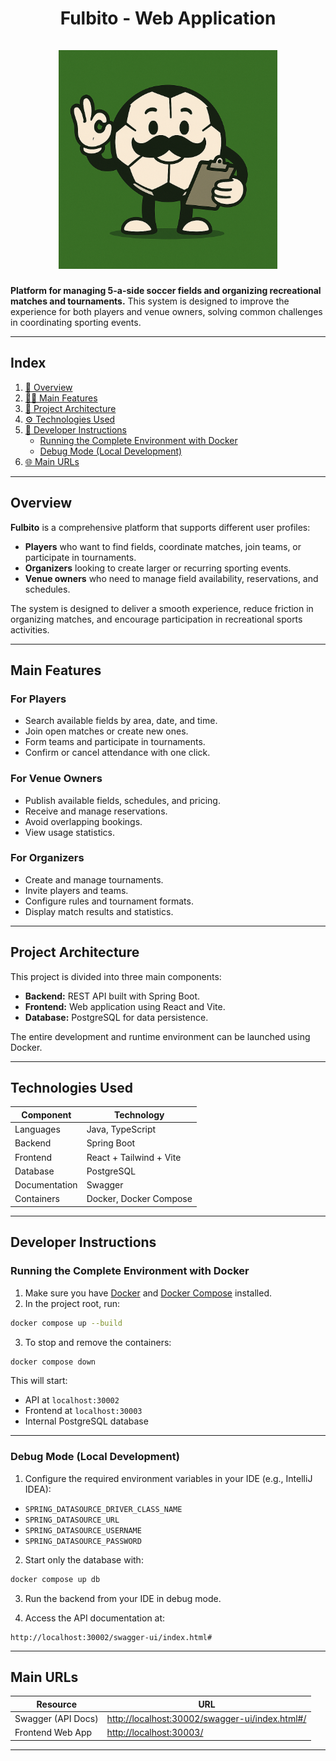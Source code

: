 <div align="center">
  <h1 align="center">
    Fulbito - Web Application
    <br />
    <br />
      <img src=docs/img/logo_3.webp width="350" alt="Fulbito Logo">
  </h1>
</div> 


**Platform for managing 5-a-side soccer fields and organizing recreational matches and tournaments.**
This system is designed to improve the experience for both players and venue owners, solving common challenges in coordinating sporting events.

---

## Index

1. [🚀 Overview](#overview)
2. [🧑‍💻 Main Features](#main-features)
3. [🧱 Project Architecture](#project-architecture)
4. [⚙️ Technologies Used](#technologies-used)
5. [🐳 Developer Instructions](#developer-instructions)
   * [Running the Complete Environment with Docker](#running-the-complete-environment-with-docker)
   * [Debug Mode (Local Development)](#debug-mode-local-development)
6. [🌐 Main URLs](#-main-urls)

---

## Overview

**Fulbito** is a comprehensive platform that supports different user profiles:

* **Players** who want to find fields, coordinate matches, join teams, or participate in tournaments.
* **Organizers** looking to create larger or recurring sporting events.
* **Venue owners** who need to manage field availability, reservations, and schedules.

The system is designed to deliver a smooth experience, reduce friction in organizing matches, and encourage participation in recreational sports activities.

---

## Main Features

### For Players

* Search available fields by area, date, and time.
* Join open matches or create new ones.
* Form teams and participate in tournaments.
* Confirm or cancel attendance with one click.

### For Venue Owners

* Publish available fields, schedules, and pricing.
* Receive and manage reservations.
* Avoid overlapping bookings.
* View usage statistics.

### For Organizers

* Create and manage tournaments.
* Invite players and teams.
* Configure rules and tournament formats.
* Display match results and statistics.

---

## Project Architecture

This project is divided into three main components:

* **Backend:** REST API built with Spring Boot.
* **Frontend:** Web application using React and Vite.
* **Database:** PostgreSQL for data persistence.

The entire development and runtime environment can be launched using Docker.

---

## Technologies Used

| Component     | Technology               |
|---------------|--------------------------|
| Languages     | Java, TypeScript         |
| Backend       | Spring Boot              |
| Frontend      | React + Tailwind + Vite  |
| Database      | PostgreSQL               |
| Documentation | Swagger                  |
| Containers    | Docker, Docker Compose   |

---

## Developer Instructions

### Running the Complete Environment with Docker

1. Make sure you have [Docker](https://www.docker.com/) and [Docker Compose](https://docs.docker.com/compose/) installed.
2. In the project root, run:

```bash
docker compose up --build
```

3. To stop and remove the containers:

```bash
docker compose down
```

This will start:

* API at `localhost:30002`
* Frontend at `localhost:30003`
* Internal PostgreSQL database

---

### Debug Mode (Local Development)

1. Configure the required environment variables in your IDE (e.g., IntelliJ IDEA):

* `SPRING_DATASOURCE_DRIVER_CLASS_NAME`
* `SPRING_DATASOURCE_URL`
* `SPRING_DATASOURCE_USERNAME`
* `SPRING_DATASOURCE_PASSWORD`

2. Start only the database with:

```bash
docker compose up db
```

3. Run the backend from your IDE in debug mode.

4. Access the API documentation at:

```
http://localhost:30002/swagger-ui/index.html#
```

---

## Main URLs

| Resource           | URL                                                                                              |
| ------------------ | ------------------------------------------------------------------------------------------------ |
| Swagger (API Docs) | [http://localhost:30002/swagger-ui/index.html#/](http://localhost:30002/swagger-ui/index.html#/) |
| Frontend Web App   | [http://localhost:30003/](http://localhost:30003/)                                               |

---
